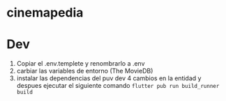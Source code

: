 # cinemapedia

# Dev

1. Copiar el .env.templete y renombrarlo a .env
2. carbiar las variables de entorno (The MovieDB)
3. instalar las dependencias del puv dev
4 cambios en la entidad y despues ejecutar el siguiente comando ``` flutter pub run build_runner build ```